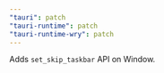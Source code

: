 ```yaml
---
"tauri": patch
"tauri-runtime": patch
"tauri-runtime-wry": patch
---
```


Adds `set_skip_taskbar` API on Window.
